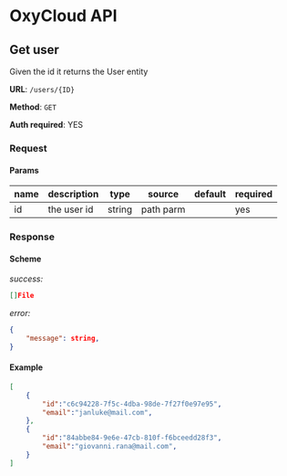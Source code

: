 # OxyCloud API
## Get user

Given the id it returns the User entity

**URL**: `/users/{ID}`

**Method**: `GET`

**Auth required**: YES

### Request
#### Params
|name     |description  |type   |source   |default |required|
|---------|-------------|-------|---------|--------|--------|
|id       |the user   id| string|path parm|        | yes    |

### Response
#### Scheme
*success:*
```json
[]File
```
*error:*
```json
{
    "message": string,
}
```

#### Example
```json
[
    {
        "id":"c6c94228-7f5c-4dba-98de-7f27f0e97e95",
        "email":"janluke@mail.com",
    },
    {
        "id":"84abbe84-9e6e-47cb-810f-f6bceedd28f3",
        "email":"giovanni.rana@mail.com",
    }
]
```